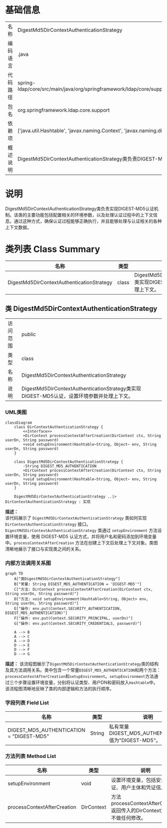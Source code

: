 # 基础信息

|      |      |
|------|------|
| 名称 | DigestMd5DirContextAuthenticationStrategy |
| 编码语言 | .java |
| 代码路径 | spring-ldap/core/src/main/java/org/springframework/ldap/core/support/DigestMd5DirContextAuthenticationStrategy.java |
| 包名 | org.springframework.ldap.core.support |
| 依赖项 | ['java.util.Hashtable', 'javax.naming.Context', 'javax.naming.directory.DirContext'] |
| 概述说明 | DigestMd5DirContextAuthenticationStrategy类负责DIGEST-MD5认证，配置环境并管理上下文。 |

# 说明

DigestMd5DirContextAuthenticationStrategy类负责实现DIGEST-MD5认证机制。该类的主要功能包括配置相关的环境参数，以及处理认证过程中的上下文信息。通过这种方式，确保认证过程能够正确执行，并且能够处理与认证相关的各种上下文数据。

# 类列表 Class Summary

| 名称   | 类型  | 说明 |
|-------|------|-------------|
| DigestMd5DirContextAuthenticationStrategy | class | DigestMd5DirContextAuthenticationStrategy类实现DIGEST-MD5认证，设置环境参数并处理上下文。 |



## 类 DigestMd5DirContextAuthenticationStrategy

|      |      |
|------|------|
| 访问范围 | public |
| 类型 | class |
| 名称 | DigestMd5DirContextAuthenticationStrategy |
| 说明 | DigestMd5DirContextAuthenticationStrategy类实现DIGEST-MD5认证，设置环境参数并处理上下文。 |


### UML类图

```mermaid
classDiagram
    class DirContextAuthenticationStrategy {
        <<Interface>>
        +DirContext processContextAfterCreation(DirContext ctx, String userDn, String password)
        +void setupEnvironment(Hashtable~String, Object~ env, String userDn, String password)
    }

    class DigestMd5DirContextAuthenticationStrategy {
        -String DIGEST_MD5_AUTHENTICATION
        +DirContext processContextAfterCreation(DirContext ctx, String userDn, String password)
        +void setupEnvironment(Hashtable~String, Object~ env, String userDn, String password)
    }

    DigestMd5DirContextAuthenticationStrategy ..|> DirContextAuthenticationStrategy : 实现
```

**描述：**  
该代码展示了 `DigestMd5DirContextAuthenticationStrategy` 类如何实现 `DirContextAuthenticationStrategy` 接口。`DigestMd5DirContextAuthenticationStrategy` 类通过 `setupEnvironment` 方法设置环境变量，使用 DIGEST-MD5 认证方式，并将用户名和密码添加到环境变量中。`processContextAfterCreation` 方法在创建上下文后处理上下文对象。类图清晰地展示了接口与实现类之间的关系。


### 内部方法调用关系图

```mermaid
graph TD
    A["类DigestMd5DirContextAuthenticationStrategy"]
    B["常量: String DIGEST_MD5_AUTHENTICATION = 'DIGEST-MD5'"]
    C["方法: DirContext processContextAfterCreation(DirContext ctx, String userDn, String password)"]
    D["方法: void setupEnvironment(Hashtable<String, Object> env, String userDn, String password)"]
    E["操作: env.put(Context.SECURITY_AUTHENTICATION, DIGEST_MD5_AUTHENTICATION)"]
    F["操作: env.put(Context.SECURITY_PRINCIPAL, userDn)"]
    G["操作: env.put(Context.SECURITY_CREDENTIALS, password)"]

    A --> B
    A --> C
    A --> D
    D --> E
    D --> F
    D --> G
```

**描述：**
该流程图展示了`DigestMd5DirContextAuthenticationStrategy`类的结构及其方法调用关系。类中包含一个常量`DIGEST_MD5_AUTHENTICATION`和两个方法：`processContextAfterCreation`和`setupEnvironment`。`setupEnvironment`方法通过三个步骤设置环境变量，分别将认证类型、用户DN和密码放入`Hashtable`中。该流程图清晰地反映了类的内部逻辑和方法的执行顺序。

### 字段列表 Field List

| 名称  | 类型  | 说明 |
|-------|-------|------|
| DIGEST_MD5_AUTHENTICATION = "DIGEST-MD5" | String | 私有常量DIGEST_MD5_AUTHENTICATION值为"DIGEST-MD5"。 |

### 方法列表 Method List

| 名称  | 类型  | 说明 |
|-------|-------|------|
| setupEnvironment | void | 设置环境变量，包括安全认证、用户主体和凭证信息。 |
| processContextAfterCreation | DirContext | 方法processContextAfterCreation返回传入的DirContext对象，不做任何修改。 |




